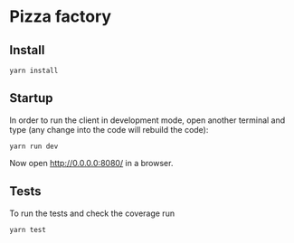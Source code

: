 # Pizza factory

## Install

```
yarn install
```

## Startup

In order to run the client in development mode, open another terminal and type (any change into the code will rebuild the code):
```
yarn run dev
```

Now open http://0.0.0.0:8080/ in a browser.

## Tests

To run the tests and check the coverage run
```
yarn test
```
